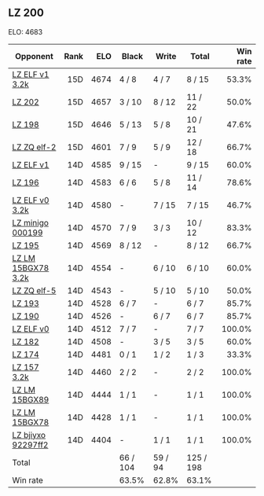 ## LZ 200 ##

ELO: 4683

Opponent | Rank | ELO | Black | Write | Total | Win rate
---------|-----:|----:|-------|-------|-------|-------:
[LZ ELF v1 3.2k](LZ%20ELF%20v1%203.2k.md) | 15D | 4674 | 4 / 8 | 4 / 7 | 8 / 15 | 53.3%
[LZ 202](LZ%20202.md) | 15D | 4657 | 3 / 10 | 8 / 12 | 11 / 22 | 50.0%
[LZ 198](LZ%20198.md) | 15D | 4646 | 5 / 13 | 5 / 8 | 10 / 21 | 47.6%
[LZ ZQ elf-2](LZ%20ZQ%20elf-2.md) | 15D | 4601 | 7 / 9 | 5 / 9 | 12 / 18 | 66.7%
[LZ ELF v1](LZ%20ELF%20v1.md) | 14D | 4585 | 9 / 15 | - | 9 / 15 | 60.0%
[LZ 196](LZ%20196.md) | 14D | 4583 | 6 / 6 | 5 / 8 | 11 / 14 | 78.6%
[LZ ELF v0 3.2k](LZ%20ELF%20v0%203.2k.md) | 14D | 4580 | - | 7 / 15 | 7 / 15 | 46.7%
[LZ minigo 000199](LZ%20minigo%20000199.md) | 14D | 4570 | 7 / 9 | 3 / 3 | 10 / 12 | 83.3%
[LZ 195](LZ%20195.md) | 14D | 4569 | 8 / 12 | - | 8 / 12 | 66.7%
[LZ LM 15BGX78 3.2k](LZ%20LM%2015BGX78%203.2k.md) | 14D | 4554 | - | 6 / 10 | 6 / 10 | 60.0%
[LZ ZQ elf-5](LZ%20ZQ%20elf-5.md) | 14D | 4543 | - | 5 / 10 | 5 / 10 | 50.0%
[LZ 193](LZ%20193.md) | 14D | 4528 | 6 / 7 | - | 6 / 7 | 85.7%
[LZ 190](LZ%20190.md) | 14D | 4526 | - | 6 / 7 | 6 / 7 | 85.7%
[LZ ELF v0](LZ%20ELF%20v0.md) | 14D | 4512 | 7 / 7 | - | 7 / 7 | 100.0%
[LZ 182](LZ%20182.md) | 14D | 4508 | - | 3 / 5 | 3 / 5 | 60.0%
[LZ 174](LZ%20174.md) | 14D | 4481 | 0 / 1 | 1 / 2 | 1 / 3 | 33.3%
[LZ 157 3.2k](LZ%20157%203.2k.md) | 14D | 4460 | 2 / 2 | - | 2 / 2 | 100.0%
[LZ LM 15BGX89](LZ%20LM%2015BGX89.md) | 14D | 4444 | 1 / 1 | - | 1 / 1 | 100.0%
[LZ LM 15BGX78](LZ%20LM%2015BGX78.md) | 14D | 4428 | 1 / 1 | - | 1 / 1 | 100.0%
[LZ bjiyxo 92297ff2](LZ%20bjiyxo%2092297ff2.md) | 14D | 4404 | - | 1 / 1 | 1 / 1 | 100.0%
Total | | | 66 / 104 | 59 / 94 | 125 / 198 | 
Win rate| | | 63.5% | 62.8% | 63.1% | 
